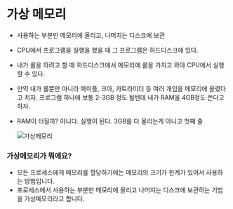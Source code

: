 # 가상 메모리

- 사용하는 부분만 메모리에 올리고, 나머지는 디스크에 보관
- CPU에서 프로그램을 실행을 했을 때 그 프로그램은 하드디스크에 있다.
- 내가 롤을 하려고 할 때 하드디스크에서 메모리에 롤을 가지고 와야 CPU에서 실행 할 수 있다.
- 만약 내가 롤뿐만 아니라 메이플, 크아, 카트라이더 등 여러 개임을 메모리에 올렸다고 치자. 프로그램 하나에 보통 2-3GB 정도 될텐데 내가 RAM을 4GB정도 쓴다고 하자.
- RAM이 터질까? 아니다. 실행이 된다. 3GB를 다 올리는게 아니고 첫째 줄
    
    ![가상메모리](https://github.com/user-attachments/assets/b43fd332-c0e5-48b4-8f80-7b0838b5fe66)
    

### 가상메모리가 뭐에요?

- 모든 프로세스에게 메모리를 할당하기에는 메모리의 크기가 한계가 있어서 사용하는 방법입니다.
- 프로세스에서 사용하는 부분만 메모리에 올리고 나머지는 디스크에 보관하는 기법을 가상메모리라고 합니다.